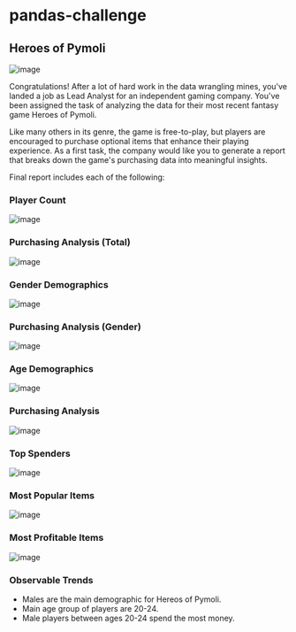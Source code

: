 # pandas-challenge

## Heroes of Pymoli

![image](https://user-images.githubusercontent.com/101610081/181089668-8fabf99f-1522-4782-ada1-7531fe6fd701.png)

Congratulations! After a lot of hard work in the data wrangling mines, you've landed a job as Lead Analyst for an independent gaming company. You've been assigned the task of analyzing the data for their most recent fantasy game Heroes of Pymoli.

Like many others in its genre, the game is free-to-play, but players are encouraged to purchase optional items that enhance their playing experience. As a first task, the company would like you to generate a report that breaks down the game's purchasing data into meaningful insights.

Final report includes each of the following:

### Player Count

![image](https://user-images.githubusercontent.com/101610081/181090528-4239539b-0375-49d6-bc42-fc23715ceb13.png)

### Purchasing Analysis (Total)

![image](https://user-images.githubusercontent.com/101610081/181090708-b4bcd5ca-da6b-4cb4-8a9e-0ba18597a625.png)

### Gender Demographics

![image](https://user-images.githubusercontent.com/101610081/181090833-62305e5d-93ef-4421-8df2-063b47357015.png)

### Purchasing Analysis (Gender)

![image](https://user-images.githubusercontent.com/101610081/181090987-fd5a3e19-bb27-4257-9adc-e6cdbf28099e.png)

### Age Demographics

![image](https://user-images.githubusercontent.com/101610081/181091075-45199b20-37e1-4a5a-b6a9-524952f68df3.png)

### Purchasing Analysis

![image](https://user-images.githubusercontent.com/101610081/181091206-fc06c7f6-138b-432e-b45c-27467f4e67ac.png)

### Top Spenders

![image](https://user-images.githubusercontent.com/101610081/181091333-92f12569-9593-470c-9f71-c0ef014b2a08.png)

### Most Popular Items

![image](https://user-images.githubusercontent.com/101610081/181091457-7796f2ed-56b9-4dfc-8f3e-d8aa4c9fe92c.png)

### Most Profitable Items

![image](https://user-images.githubusercontent.com/101610081/181091568-ce9e8eef-66eb-4cfc-8547-944a5b12e426.png)

### Observable Trends

* Males are the main demographic for Hereos of Pymoli.
* Main age group of players are 20-24.
* Male players between ages 20-24 spend the most money.





